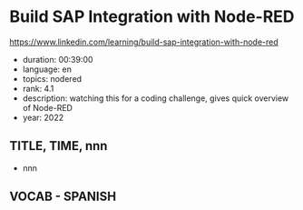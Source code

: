 # Build SAP Integration with Node-RED

https://www.linkedin.com/learning/build-sap-integration-with-node-red

- duration: 00:39:00
- language: en
- topics: nodered
- rank: 4.1
- description: watching this for a coding challenge, gives quick overview of Node-RED
- year: 2022

## TITLE, TIME, nnn

- nnn

## VOCAB - SPANISH

```
```
